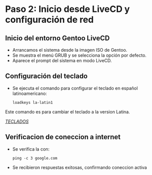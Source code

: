 # Paso 2: Inicio desde LiveCD y configuración de red

## Inicio del entorno Gentoo LiveCD

- Arrancamos el sistema desde la imagen ISO de Gentoo.
- Se muestra el menú GRUB y se selecciona la opción por defecto.
- Aparece el prompt del sistema en modo LiveCD.

## Configuración del teclado

- Se ejecuta el comando para configurar el teclado en español latinoamericano:

      loadkeys la-latin1

Este comando es para cambiar el teclado a la version Latina.

[*TECLADOS*](https://wiki.gentoo.org/wiki/Keyboard_layout_switching)

## Verificacion de coneccion a internet 

- Se verifica la con:

      ping -c 3 google.com

- Se recibieron respuestas exitosas, confirmando coneccion activa   